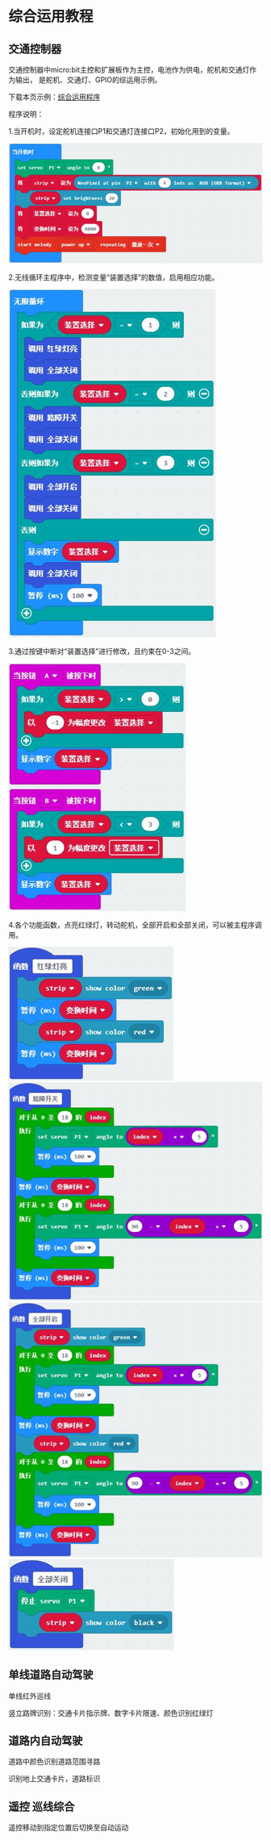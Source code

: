 # 综合运用教程

## 交通控制器

交通控制器中micro:bit主控和扩展板作为主控，电池作为供电，舵机和交通灯作为输出，
是舵机、交通灯、GPIO的综运用示例。

下载本页示例：[综合运用程序](https://github.com/mu-opensource/Morpx-docs/raw/master/SelfDriving/SelfDriving_MakeCode/sources/composite.zip)

程序说明：

1.当开机时，设定舵机连接口P1和交通灯连接口P2，初始化用到的变量。

![](./images/composite/trafficDeviceStart.jpg)

2.无线循环主程序中，检测变量“装置选择”的数值，启用相应功能。

![](./images/composite/trafficDeviceLoop.jpg)

3.通过按键中断对“装置选择”进行修改，且约束在0-3之间。

![](./images/composite/trafficDeviceInterrupt.jpg)

4.各个功能函数，点亮红绿灯，转动舵机，全部开启和全部关闭，可以被主程序调用。

![](./images/composite/trafficDeviceLight.jpg)
![](./images/composite/trafficDeviceServo.jpg)
![](./images/composite/trafficDeviceOpenAll.jpg)
![](./images/composite/trafficDeviceCloseAll.jpg)

## 单线道路自动驾驶

单线红外巡线

竖立路牌识别：交通卡片指示牌、数字卡片限速、颜色识别红绿灯

## 道路内自动驾驶

道路中颜色识别道路范围寻路

识别地上交通卡片，道路标识

## 遥控 巡线综合

遥控移动到指定位置后切换至自动运动

